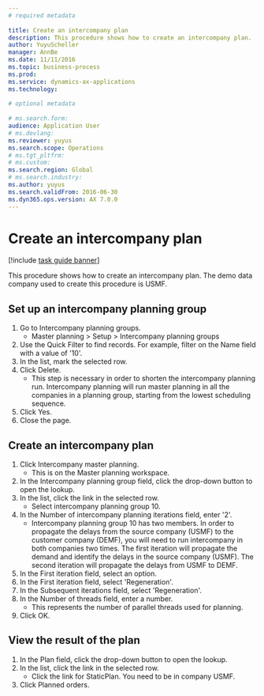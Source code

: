 ```yaml
--- 
# required metadata 
 
title: Create an intercompany plan
description: This procedure shows how to create an intercompany plan. 
author: YuyuScheller
manager: AnnBe 
ms.date: 11/11/2016
ms.topic: business-process 
ms.prod:  
ms.service: dynamics-ax-applications 
ms.technology:  
 
# optional metadata 
 
# ms.search.form:   
audience: Application User 
# ms.devlang:  
ms.reviewer: yuyus
ms.search.scope: Operations 
# ms.tgt_pltfrm:  
# ms.custom:  
ms.search.region: Global
# ms.search.industry: 
ms.author: yuyus
ms.search.validFrom: 2016-06-30 
ms.dyn365.ops.version: AX 7.0.0 
---
```

# Create an intercompany plan

[!include [task guide banner](../../includes/task-guide-banner.md)]

This procedure shows how to create an intercompany plan. The demo data company used to create this procedure is USMF.


## Set up an intercompany planning group 
1. Go to Intercompany planning groups.
    * Master planning > Setup > Intercompany planning groups  
2. Use the Quick Filter to find records. For example, filter on the Name field with a value of '10'.
3. In the list, mark the selected row.
4. Click Delete.
    * This step is necessary in order to shorten the intercompany planning run.   Intercompany planning will run master planning in all the companies in a planning group, starting from the lowest scheduling sequence.  
5. Click Yes.
6. Close the page.

## Create an intercompany plan
1. Click Intercompany master planning.
    * This is on the Master planning workspace.  
2. In the Intercompany planning group field, click the drop-down button to open the lookup.
3. In the list, click the link in the selected row.
    * Select intercompany planning group 10.  
4. In the Number of intercompany planning iterations field, enter '2'.
    * Intercompany planning group 10 has two members. In order to propagate the delays from the source company (USMF) to the customer company (DEMF), you will need to run intercompany in both companies two times. The first iteration will propagate the demand and identify the delays in the source company (USMF). The second iteration will propagate the delays from USMF to DEMF.  
5. In the First iteration field, select an option.
6. In the First iteration field, select 'Regeneration'.
7. In the Subsequent iterations field, select 'Regeneration'.
8. In the Number of threads field, enter a number.
    * This represents the number of parallel threads used for planning.  
9. Click OK.

## View the result of the plan
1. In the Plan field, click the drop-down button to open the lookup.
2. In the list, click the link in the selected row.
    * Click the link for StaticPlan. You need to be in company USMF.  
3. Click Planned orders.

